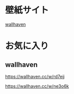 # 壁紙サイト

[wallhaven](https://wallhaven.cc/)

# お気に入り

## wallhaven

https://wallhaven.cc/w/rd7ejj

https://wallhaven.cc/w/ne3o6k
